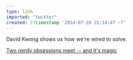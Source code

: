 ```yaml
---
type: link
imported: "twitter"
created: !!timestamp '2014-07-28 21:14:47 -7'
---
```

David Kwong shows us how we're wired to solve.

[Two nerdy obsessions meet -- and it's magic](https://www.ted.com/talks/david_kwong_two_nerdy_obsessions_meet_and_it_s_magic)


